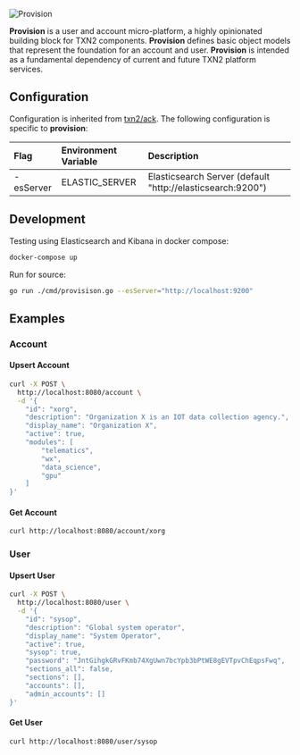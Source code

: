 ![Provision](https://raw.githubusercontent.com/txn2/provision/master/mast.jpg)

**Provision** is a user and account micro-platform, a highly opinionated building block for TXN2 components. **Provision** defines basic object models that represent the foundation for an account and user. **Provision** is intended as a fundamental dependency of current and future TXN2 platform services.

## Configuration

Configuration is inherited from [txn2/ack](https://github.com/txn2/ack#configuration). The
following configuration is specific to **provision**:

| Flag | Environment Variable | Description  |
|:-----|:---------------------|:-------------|
| -esServer     | ELASTIC_SERVER                     | Elasticsearch Server (default "http://elasticsearch:9200") |

## Development

Testing using Elasticsearch and Kibana in docker compose:
```bash
docker-compose up
```

Run for source:
```bash
go run ./cmd/provisison.go --esServer="http://localhost:9200"
```

## Examples

### Account

#### Upsert Account

```bash
curl -X POST \
  http://localhost:8080/account \
  -d '{
	"id": "xorg",
	"description": "Organization X is an IOT data collection agency.",
	"display_name": "Organization X",
	"active": true,
    "modules": [
        "telematics",
        "wx",
        "data_science",
        "gpu"
    ]
}'
```

#### Get Account

```bash
curl http://localhost:8080/account/xorg
```

### User

#### Upsert User

```bash
curl -X POST \
  http://localhost:8080/user \
  -d '{
	"id": "sysop",
	"description": "Global system operator",
	"display_name": "System Operator",
	"active": true,
	"sysop": true,
	"password": "JntGihgkGRvFKmb74XgUwn7bcYpb3bPtWE8gEVTpvChEqpsFwq",
	"sections_all": false,
	"sections": [],
	"accounts": [],
	"admin_accounts": []
}'
```

#### Get User

```bash
curl http://localhost:8080/user/sysop
```
